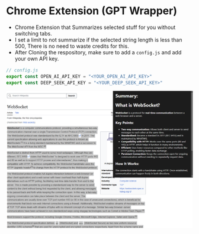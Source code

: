 # Chrome Extension (GPT Wrapper) 

+ Chrome Extension that Summarizes selected stuff for you without switching tabs.
+ I set a limit to not summarize if the selected string length is less than 500, There is no need to waste credits for this.
+ After Cloning the respository, make sure to add a `config.js` and add your own API key.

```js
// config.js
export const OPEN_AI_API_KEY = "<YOUR_OPEN_AI_API_KEY>"
export const DEEP_SEEK_API_KEY = "<YOUR_DEEP_SEEK_API_KEY>"
```

![Example Image](./images/example.png)